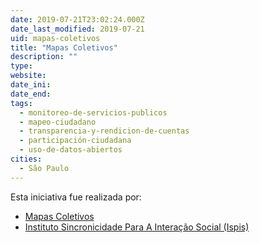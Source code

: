 ```yaml
---
date: 2019-07-21T23:02:24.000Z
date_last_modified: 2019-07-21
uid: mapas-coletivos
title: "Mapas Coletivos"
description: ""
type: 
website: 
date_ini: 
date_end: 
tags:
  - monitoreo-de-servicios-publicos
  - mapeo-ciudadano
  - transparencia-y-rendicion-de-cuentas
  - participación-ciudadana
  - uso-de-datos-abiertos
cities: 
  - São Paulo
---
```


Esta iniciativa fue realizada por:

- [Mapas Coletivos](/organizaciones/mapas-coletivos)
- [Instituto Sincronicidade Para A Interação Social (Ispis)](/organizaciones/instituto-sincronicidade-para-a-interacão-social-ispis)
